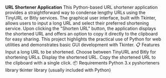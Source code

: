 **URL Shortener Application**
This Python-based URL shortener application provides a straightforward way to condense lengthy URLs using the TinyURL or Bitly services. The graphical user interface, built with Tkinter, allows users to input a long URL and select their preferred shortening service. Upon clicking the "Shorten URL" button, the application displays the shortened URL and offers an option to copy it directly to the clipboard for easy sharing. This project highlights the practical use of Python for web utilities and demonstrates basic GUI development with Tkinter.
📋 Features
Input a long URL to be shortened.
Choose between TinyURL and Bitly for shortening URLs.
Display the shortened URL.
Copy the shortened URL to the clipboard with a single click.
📦 Requirements
Python 3.x
pyshorteners library
tkinter library (usually included with Python)
